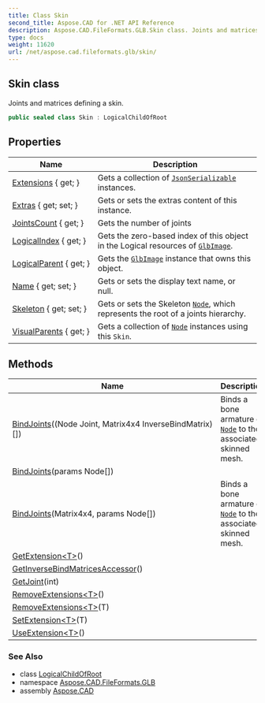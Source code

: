 ```yaml
---
title: Class Skin
second_title: Aspose.CAD for .NET API Reference
description: Aspose.CAD.FileFormats.GLB.Skin class. Joints and matrices defining a skin
type: docs
weight: 11620
url: /net/aspose.cad.fileformats.glb/skin/
---
```

## Skin class

Joints and matrices defining a skin.

```csharp
public sealed class Skin : LogicalChildOfRoot
```

## Properties

| Name | Description |
| --- | --- |
| [Extensions](../../aspose.cad.fileformats.glb/extraproperties/extensions/) { get; } | Gets a collection of [`JsonSerializable`](../../aspose.cad.fileformats.glb.io/jsonserializable/) instances. |
| [Extras](../../aspose.cad.fileformats.glb/extraproperties/extras/) { get; set; } | Gets or sets the extras content of this instance. |
| [JointsCount](../../aspose.cad.fileformats.glb/skin/jointscount/) { get; } | Gets the number of joints |
| [LogicalIndex](../../aspose.cad.fileformats.glb/logicalchildofroot/logicalindex/) { get; } | Gets the zero-based index of this object in the Logical resources of [`GlbImage`](../glbimage/). |
| [LogicalParent](../../aspose.cad.fileformats.glb/logicalchildofroot/logicalparent/) { get; } | Gets the [`GlbImage`](../glbimage/) instance that owns this object. |
| [Name](../../aspose.cad.fileformats.glb/logicalchildofroot/name/) { get; set; } | Gets or sets the display text name, or null. |
| [Skeleton](../../aspose.cad.fileformats.glb/skin/skeleton/) { get; set; } | Gets or sets the Skeleton [`Node`](../node/), which represents the root of a joints hierarchy. |
| [VisualParents](../../aspose.cad.fileformats.glb/skin/visualparents/) { get; } | Gets a collection of [`Node`](../node/) instances using this `Skin`. |

## Methods

| Name | Description |
| --- | --- |
| [BindJoints](../../aspose.cad.fileformats.glb/skin/bindjoints/#bindjoints_2)((Node Joint, Matrix4x4 InverseBindMatrix)[]) | Binds a bone armature of [`Node`](../node/) to the associated skinned mesh. |
| [BindJoints](../../aspose.cad.fileformats.glb/skin/bindjoints/#bindjoints)(params Node[]) |  |
| [BindJoints](../../aspose.cad.fileformats.glb/skin/bindjoints/#bindjoints_1)(Matrix4x4, params Node[]) | Binds a bone armature of [`Node`](../node/) to the associated skinned mesh. |
| [GetExtension&lt;T&gt;](../../aspose.cad.fileformats.glb/extraproperties/getextension/)() |  |
| [GetInverseBindMatricesAccessor](../../aspose.cad.fileformats.glb/skin/getinversebindmatricesaccessor/)() |  |
| [GetJoint](../../aspose.cad.fileformats.glb/skin/getjoint/)(int) |  |
| [RemoveExtensions&lt;T&gt;](../../aspose.cad.fileformats.glb/extraproperties/removeextensions/)() |  |
| [RemoveExtensions&lt;T&gt;](../../aspose.cad.fileformats.glb/extraproperties/removeextensions/)(T) |  |
| [SetExtension&lt;T&gt;](../../aspose.cad.fileformats.glb/extraproperties/setextension/)(T) |  |
| [UseExtension&lt;T&gt;](../../aspose.cad.fileformats.glb/extraproperties/useextension/)() |  |

### See Also

* class [LogicalChildOfRoot](../logicalchildofroot/)
* namespace [Aspose.CAD.FileFormats.GLB](../../aspose.cad.fileformats.glb/)
* assembly [Aspose.CAD](../../)


